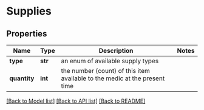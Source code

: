 # Supplies

## Properties
Name | Type | Description | Notes
------------ | ------------- | ------------- | -------------
**type** | **str** | an enum of available supply types | 
**quantity** | **int** | the number (count) of this item available to the medic at the present time | 

[[Back to Model list]](../README.md#documentation-for-models) [[Back to API list]](../README.md#documentation-for-api-endpoints) [[Back to README]](../README.md)

